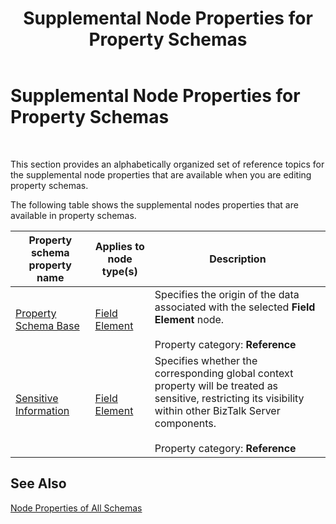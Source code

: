 ﻿---
title: Supplemental Node Properties for Property Schemas
TOCTitle: Supplemental Node Properties for Property Schemas
ms:assetid: 08a7aa68-be69-4ac0-8bc0-910896debf22
ms:mtpsurl: https://msdn.microsoft.com/library/Aa547092(v=BTS.80)
ms:contentKeyID: 51526049
ms.date: 08/30/2017
mtps_version: v=BTS.80
---

# Supplemental Node Properties for Property Schemas

 

This section provides an alphabetically organized set of reference topics for the supplemental node properties that are available when you are editing property schemas.

The following table shows the supplemental nodes properties that are available in property schemas.

<table>
<thead>
<tr class="header">
<th>Property schema property name</th>
<th>Applies to node type(s)</th>
<th>Description</th>
</tr>
</thead>
<tbody>
<tr class="odd">
<td><a href="property-schema-base-node-property-of-property-schemas.md">Property Schema Base</a></td>
<td><a href="field-element-node-properties.md">Field Element</a></td>
<td>Specifies the origin of the data associated with the selected <strong>Field Element</strong> node.<br />
<br />
Property category: <strong>Reference</strong></td>
</tr>
<tr class="even">
<td><a href="sensitive-information-node-property-of-property-schemas.md">Sensitive Information</a></td>
<td><a href="field-element-node-properties.md">Field Element</a></td>
<td>Specifies whether the corresponding global context property will be treated as sensitive, restricting its visibility within other BizTalk Server components.<br />
<br />
Property category: <strong>Reference</strong></td>
</tr>
</tbody>
</table>


## See Also

[Node Properties of All Schemas](node-properties-of-all-schemas.md)

